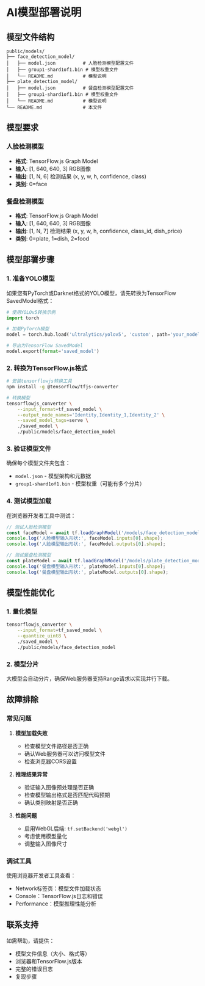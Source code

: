 # AI模型部署说明

## 模型文件结构

```
public/models/
├── face_detection_model/
│   ├── model.json          # 人脸检测模型配置文件
│   ├── group1-shard1of1.bin # 模型权重文件
│   └── README.md           # 模型说明
├── plate_detection_model/
│   ├── model.json          # 餐盘检测模型配置文件
│   ├── group1-shard1of1.bin # 模型权重文件
│   └── README.md           # 模型说明
└── README.md               # 本文件
```

## 模型要求

### 人脸检测模型
- **格式**: TensorFlow.js Graph Model
- **输入**: [1, 640, 640, 3] RGB图像
- **输出**: [1, N, 6] 检测结果 (x, y, w, h, confidence, class)
- **类别**: 0=face

### 餐盘检测模型  
- **格式**: TensorFlow.js Graph Model
- **输入**: [1, 640, 640, 3] RGB图像
- **输出**: [1, N, 7] 检测结果 (x, y, w, h, confidence, class_id, dish_price)
- **类别**: 0=plate, 1=dish, 2=food

## 模型部署步骤

### 1. 准备YOLO模型

如果您有PyTorch或Darknet格式的YOLO模型，请先转换为TensorFlow SavedModel格式：

```python
# 使用YOLOv5转换示例
import torch

# 加载PyTorch模型
model = torch.hub.load('ultralytics/yolov5', 'custom', path='your_model.pt')

# 导出为TensorFlow SavedModel
model.export(format='saved_model')
```

### 2. 转换为TensorFlow.js格式

```bash
# 安装tensorflowjs转换工具
npm install -g @tensorflow/tfjs-converter

# 转换模型
tensorflowjs_converter \
    --input_format=tf_saved_model \
    --output_node_names='Identity,Identity_1,Identity_2' \
    --saved_model_tags=serve \
    ./saved_model \
    ./public/models/face_detection_model
```

### 3. 验证模型文件

确保每个模型文件夹包含：
- `model.json` - 模型架构和元数据
- `group1-shard1of1.bin` - 模型权重（可能有多个分片）

### 4. 测试模型加载

在浏览器开发者工具中测试：

```javascript
// 测试人脸检测模型
const faceModel = await tf.loadGraphModel('/models/face_detection_model/model.json');
console.log('人脸模型输入形状:', faceModel.inputs[0].shape);
console.log('人脸模型输出形状:', faceModel.outputs[0].shape);

// 测试餐盘检测模型  
const plateModel = await tf.loadGraphModel('/models/plate_detection_model/model.json');
console.log('餐盘模型输入形状:', plateModel.inputs[0].shape);
console.log('餐盘模型输出形状:', plateModel.outputs[0].shape);
```

## 模型性能优化

### 1. 量化模型
```bash
tensorflowjs_converter \
    --input_format=tf_saved_model \
    --quantize_uint8 \
    ./saved_model \
    ./public/models/face_detection_model
```

### 2. 模型分片
大模型会自动分片，确保Web服务器支持Range请求以实现并行下载。

## 故障排除

### 常见问题

1. **模型加载失败**
   - 检查模型文件路径是否正确
   - 确认Web服务器可以访问模型文件
   - 检查浏览器CORS设置

2. **推理结果异常**
   - 验证输入图像预处理是否正确
   - 检查模型输出格式是否匹配代码预期
   - 确认类别映射是否正确

3. **性能问题**
   - 启用WebGL后端: `tf.setBackend('webgl')`
   - 考虑使用模型量化
   - 调整输入图像尺寸

### 调试工具

使用浏览器开发者工具查看：
- Network标签页：模型文件加载状态
- Console：TensorFlow.js日志和错误
- Performance：模型推理性能分析

## 联系支持

如需帮助，请提供：
- 模型文件信息（大小、格式等）
- 浏览器和TensorFlow.js版本
- 完整的错误日志
- 复现步骤